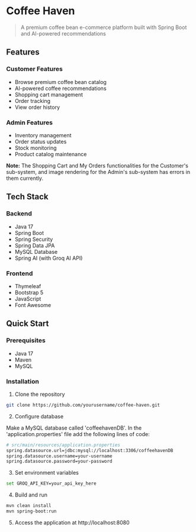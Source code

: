 # Coffee Haven

> A premium coffee bean e-commerce platform built with Spring Boot and AI-powered recommendations

## Features

### Customer Features
- Browse premium coffee bean catalog
- AI-powered coffee recommendations
- Shopping cart management
- Order tracking
- View order history

### Admin Features
- Inventory management
- Order status updates
- Stock monitoring
- Product catalog maintenance


**Note:** The Shopping Cart and My Orders functionalities for the Customer's sub-system, and image rendering for the Admin's sub-system has errors in them currently.


## Tech Stack

### Backend
- Java 17
- Spring Boot 
- Spring Security
- Spring Data JPA 
- MySQL Database
- Spring AI (with Groq AI API)

### Frontend
- Thymeleaf
- Bootstrap 5
- JavaScript
- Font Awesome


## Quick Start

### Prerequisites
- Java 17
- Maven 
- MySQL

### Installation

1. Clone the repository
```bash
git clone https://github.com/yourusername/coffee-haven.git
```

2. Configure database

Make a MySQL database called 'coffeehavenDB'. In the 'application.properties' file add the following lines of code:
```bash
# src/main/resources/application.properties
spring.datasource.url=jdbc:mysql://localhost:3306/coffeehavenDB
spring.datasource.username=your-username
spring.datasource.password=your-password
```

3. Set environment variables
```bash
set GROQ_API_KEY=your_api_key_here
```

4. Build and run
```bash
mvn clean install
mvn spring-boot:run
```

5. Access the application at http://localhost:8080


